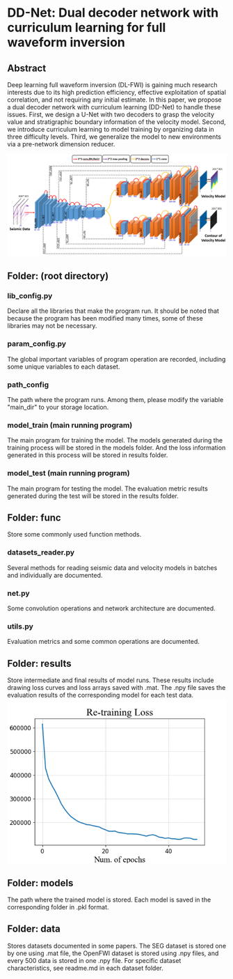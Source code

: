 # DD-Net: Dual decoder network with curriculum learning for full waveform inversion

## Abstract
Deep learning full waveform inversion (DL-FWI) is gaining much research interests due to its high prediction efficiency, effective exploitation of spatial correlation, and not requiring any initial estimate.  In this paper, we propose a dual decoder network with curriculum learning (DD-Net) to handle these issues. First, we design a U-Net with two decoders to grasp the velocity value and stratigraphic boundary information of the velocity model. Second, we introduce curriculum learning to model training by organizing data in three difficulty levels. Third, we generalize the model to new environments via a pre-network dimension reducer. 

![image](DDNet.png)

## Folder: (root directory)

### lib_config.py
Declare all the libraries that make the program run.
It should be noted that because the program has been modified many times, some of these libraries may not be necessary.

### param_config.py
The global important variables of program operation are recorded, including some unique variables to each dataset.

### path_config
The path where the program runs.
Among them, please modify the variable "main_dir" to your storage location.

### model_train (main running program)
The main program for training the model.
The models generated during the training process will be stored in the models folder.
And the loss information generated in this process will be stored in results folder.

### model_test (main running program)
The main program for testing the model.
The evaluation metric results generated during the test will be stored in the results folder.

## Folder: func
Store some commonly used function methods.

### datasets_reader.py
Several methods for reading seismic data and velocity models in batches and individually are documented.

### net.py
Some convolution operations and network architecture are documented.

### utils.py
Evaluation metrics and some common operations are documented.

## Folder: results
Store intermediate and final results of model runs.
These results include drawing loss curves and loss arrays saved with .mat.
The .npy file saves the evaluation results of the corresponding model for each test data.
![image](loss_curve.png)

## Folder: models
The path where the trained model is stored.
Each model is saved in the corresponding folder in .pkl format.

## Folder: data
Stores datasets documented in some papers.
The SEG dataset is stored one by one using .mat file, the OpenFWI dataset is stored using .npy files, and every 500 data is stored in one .npy file.
For specific dataset characteristics, see readme.md in each dataset folder.
